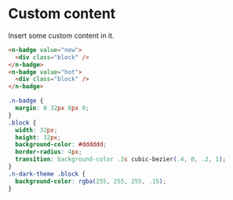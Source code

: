 # Custom content
Insert some custom content in it.
```html
<n-badge value="new">
  <div class="block" />
</n-badge>
<n-badge value="hot">
  <div class="block" />
</n-badge>
```
```css
.n-badge {
  margin: 0 32px 8px 0;
}
.block {
  width: 32px;
  height: 32px;
  background-color: #dddddd;
  border-radius: 4px;
  transition: background-color .3s cubic-bezier(.4, 0, .2, 1);
}
.n-dark-theme .block {
  background-color: rgba(255, 255, 255, .15);
}
```